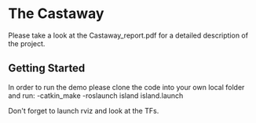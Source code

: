 # The Castaway

Please take a look at the Castaway_report.pdf for a detailed description of the project.

## Getting Started

In order to run the demo please clone the code into your own local folder and run: -catkin_make
-roslaunch island island.launch

Don't forget to launch rviz and look at the TFs.
